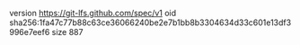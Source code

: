 version https://git-lfs.github.com/spec/v1
oid sha256:1fa47c77b88c63ce36066240be2e7b1bb8b3304634d33c601e13df3996e7eef6
size 887
